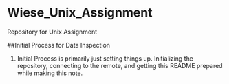 # Wiese_Unix_Assignment
Repository for Unix Assignment

##Initial Process for Data Inspection
1.  Initial Process is primarily just setting things up.  Initializing the repository, connecting to the remote, and getting this README prepared while making this note.
